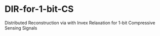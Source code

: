 # DIR-for-1-bit-CS
Distributed Reconstruction via with Invex Relaxation for  1-bit Compressive Sensing Signals
